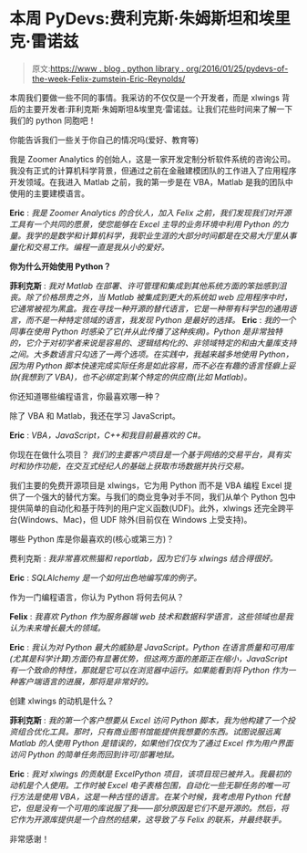 # 本周 PyDevs:费利克斯·朱姆斯坦和埃里克·雷诺兹

> 原文:[https://www . blog . python library . org/2016/01/25/pydevs-of-the-week-Felix-zumstein-Eric-Reynolds/](https://www.blog.pythonlibrary.org/2016/01/25/pydevs-of-the-week-felix-zumstein-eric-reynolds/)

本周我们要做一些不同的事情。我采访的不仅仅是一个开发者，而是 xlwings 背后的主要开发者:菲利克斯·朱姆斯坦&埃里克·雷诺兹。让我们花些时间来了解一下我们的 python 同胞吧！

你能告诉我们一些关于你自己的情况吗(爱好、教育等)

我是 Zoomer Analytics 的创始人，这是一家开发定制分析软件系统的咨询公司。我没有正式的计算机科学背景，但通过之前在金融建模团队的工作进入了应用程序开发领域。在我进入 Matlab 之前，我的第一步是在 VBA，Matlab 是我的团队中使用的主要建模语言。

**Eric** : *我是 Zoomer Analytics 的合伙人，加入 Felix 之前，我们发现我们对开源工具有一个共同的愿景，使您能够在 Excel 主导的业务环境中利用 Python 的力量。我学的是数学和计算机科学，我职业生涯的大部分时间都是在交易大厅里从事量化和交易工作。编程一直是我从小的爱好。*

**你为什么开始使用 Python？**

**菲利克斯** : *我对 Matlab 在部署、许可管理和集成到其他系统方面的笨拙感到沮丧。除了价格昂贵之外，当 Matlab 被集成到更大的系统如 web 应用程序中时，它通常被视为黑盒。我在寻找一种开源的替代语言，它是一种带有科学包的通用语言，而不是一种特定领域的语言，我发现 Python 是最好的选择。* 
**Eric** : *我的一个同事在使用 Python 时感染了它(并从此传播了这种疾病)。Python 是非常独特的，它介于对初学者来说是容易的、逻辑结构化的、非领域特定的和由大量库支持之间。大多数语言只勾选了一两个选项。在实践中，我越来越多地使用 Python，因为用 Python 脚本快速完成实际任务是如此容易，而不必在有趣的语言怪癖上妥协(我想到了 VBA)，也不必绑定到某个特定的供应商(比如 Matlab)。* 

你还知道哪些编程语言，你最喜欢哪一种？

除了 VBA 和 Matlab，我还在学习 JavaScript。

**Eric** : *VBA，JavaScript，C++和我目前最喜欢的 C#。*

你现在在做什么项目？
 *我们的主要客户项目是一个基于网络的交易平台，具有实时和协作功能，在交互式经纪人的基础上获取市场数据并执行交易。*

我们主要的免费开源项目是 xlwings，它为用 Python 而不是 VBA 编程 Excel 提供了一个强大的替代方案。与我们的商业竞争对手不同，我们从单个 Python 包中提供简单的自动化和基于阵列的用户定义函数(UDF)。此外，xlwings 还完全跨平台(Windows、Mac)，但 UDF 除外(目前仅在 Windows 上受支持)。

哪些 Python 库是你最喜欢的(核心或第三方)？

费利克斯 : *我非常喜欢熊猫和 reportlab，因为它们与 xlwings 结合得很好。*

**Eric** : *SQLAlchemy 是一个如何出色地编写库的例子。*

作为一门编程语言，你认为 Python 将何去何从？

**Felix** : *我喜欢 Python 作为服务器端 web 技术和数据科学语言，这些领域也是我认为未来增长最大的领域。*

**Eric** : *我认为对 Python 最大的威胁是 JavaScript。Python 在语言质量和可用库(尤其是科学计算)方面仍有显著优势，但这两方面的差距正在缩小，JavaScript 有一个致命的特性，那就是它可以在浏览器中运行。如果能看到将 Python 作为一种客户端语言的进展，那将是非常好的。*

创建 xlwings 的动机是什么？

**菲利克斯** : *我的第一个客户想要从 Excel 访问 Python 脚本，我为他构建了一个投资组合优化工具。那时，只有商业图书馆能提供我想要的东西。试图说服远离 Matlab 的人使用 Python 是错误的，如果他们仅仅为了通过 Excel 作为用户界面访问 Python 的简单任务而回到许可/部署地狱。*

**Eric** : *我对 xlwings 的贡献是 ExcelPython 项目，该项目现已被并入。我最初的动机是个人使用。工作时被 Excel 电子表格包围，自动化一些无聊任务的唯一可行方法是使用 VBA，这是一种古怪的语言。在某个时候，我考虑用 Python 代替它，但是没有一个可用的库说服了我——部分原因是它们不是开源的。然后，将它作为开源库提供是一个自然的结果，这导致了与 Felix 的联系，并最终联手。*

非常感谢！